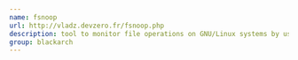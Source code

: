 ```yaml
---
name: fsnoop
url: http://vladz.devzero.fr/fsnoop.php
description: tool to monitor file operations on GNU/Linux systems by using the Inotify mechanism. Its primary purpose is to help detecting file race condition vulnerabilities and since version 3, to exploit them with loadable DSO modules (also called "payload modules" or "paymods"). URL : http://vladz.devzero.fr/fsnoop.php Groups : blackarch blackarch-scanner
group: blackarch
---
```

